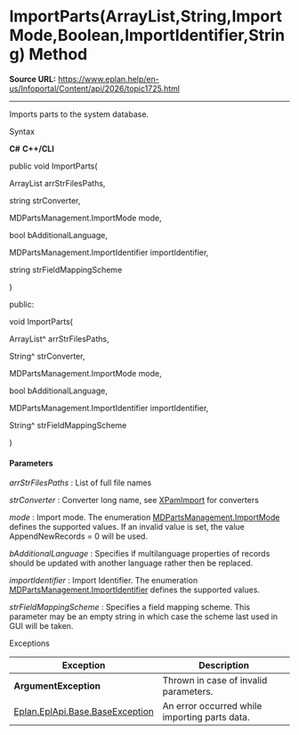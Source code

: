# ImportParts(ArrayList,String,ImportMode,Boolean,ImportIdentifier,String) Method

**Source URL:** https://www.eplan.help/en-us/Infoportal/Content/api/2026/topic1725.html

---

Imports parts to the system database.

Syntax

**C#**
**C++/CLI**


public void ImportParts( 

   ArrayList arrStrFilesPaths,

   string strConverter,

   MDPartsManagement.ImportMode mode,

   bool bAdditionalLanguage,

   MDPartsManagement.ImportIdentifier importIdentifier,

   string strFieldMappingScheme

)

public:

void ImportParts( 

   ArrayList^ arrStrFilesPaths,

   String^ strConverter,

   MDPartsManagement.ImportMode mode,

   bool bAdditionalLanguage,

   MDPartsManagement.ImportIdentifier importIdentifier,

   String^ strFieldMappingScheme

)


#### Parameters

*arrStrFilesPaths*
:   List of full file names

*strConverter*
:   Converter long name, see [XPamImport](XPamImport.html) for converters

*mode*
:   Import mode. The enumeration [MDPartsManagement.ImportMode](Eplan.EplApi.MasterDatau~Eplan.EplApi.MasterData.MDPartsManagement+ImportMode.html) defines the supported values. If an invalid value is set, the value AppendNewRecords = 0 will be used.

*bAdditionalLanguage*
:   Specifies if multilanguage properties of records should be updated with another language rather then be replaced.

*importIdentifier*
:   Import Identifier. The enumeration [MDPartsManagement.ImportIdentifier](Eplan.EplApi.MasterDatau~Eplan.EplApi.MasterData.MDPartsManagement+ImportIdentifier.html) defines the supported values.

*strFieldMappingScheme*
:   Specifies a field mapping scheme. This parameter may be an empty string in which case the scheme last used in GUI will be taken.

Exceptions

| Exception | Description |
| --- | --- |
| **ArgumentException** | Thrown in case of invalid parameters. |
| [Eplan.EplApi.Base.BaseException](Eplan.EplApi.Baseu~Eplan.EplApi.Base.BaseException.html) | An error occurred while importing parts data. |
